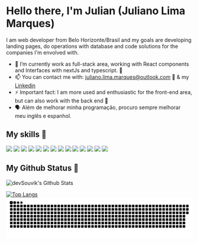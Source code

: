 # Hello there, I'm Julian (Juliano Lima Marques)

 I am web developer from Belo Horizonte/Brasil and my goals are developing landing pages, do operations with database and code solutions for the companies I'm envolved with.

- 🌱 I’m currently work as full-stack area, working with React components and Interfaces with nextJs and typescript. 💼
- 📫 You can contact me with: [juliano.lima.marques@outlook.com](mailto:juliano.lima.marques@outlook.com) 📧 & my [Linkedin]([https://discord.com/channels/@me](https://www.linkedin.com/in/juliano-marques-2195651b4/)) 
- ⚡ Important fact: I am more used and enthusiastic for the front-end area, but can also work with the back end  🤖
- 🗣️ Além de melhorar minha programação, procuro sempre melhorar meu inglês e espanhol.

## My skills 🚀

![](https://img.shields.io/badge/HTML5-E34F26?style=for-the-badge&logo=html5&logoColor=white)
![](https://img.shields.io/badge/JavaScript-F7DF1E?style=for-the-badge&logo=javascript&logoColor=black)
![](https://img.shields.io/badge/NextJS-000?style=for-the-badge&logo=Next.js&logoColor=white)
![](https://img.shields.io/badge/CSS3-1572B6?style=for-the-badge&logo=css3&logoColor=white)
![](https://img.shields.io/badge/React-20232A?style=for-the-badge&logo=react&logoColor=61DAFB)
![](https://img.shields.io/badge/Bootstrap-563D7C?style=for-the-badge&logo=bootstrap&logoColor=white)
![](https://img.shields.io/badge/Material--UI-0081CB?style=for-the-badge&logo=material-ui&logoColor=white)
![](https://img.shields.io/badge/TypeScript-0081CB?style=for-the-badge&logo=typescript&logoColor=white)
![](https://img.shields.io/badge/figma-0AC97F?style=for-the-badge&logo=figma&logoColor=white)
![](https://img.shields.io/badge/%F0%9F%92%85%20Styled_Components&Icons-pink?style=for-the-badge)
![](https://img.shields.io/badge/python-3670A0?style=for-the-badge&logo=python&logoColor=ffdd54)
![](https://img.shields.io/badge/django-%23092E20.svg?style=for-the-badge&logo=django&logoColor=white)
![](https://img.shields.io/badge/node.js-6DA55F?style=for-the-badge&logo=node.js&logoColor=white)
![](https://img.shields.io/badge/tailwindcss-%2338B2AC.svg?style=for-the-badge&logo=tailwind-css&logoColor=white)

## My Github Status 🦸

<img align="center" src="https://github-readme-stats.vercel.app/api?username=julianthemarques&include_all_commits=true&count_private=true&show_icons=true&line_height=20&title_color=7A7ADB&icon_color=2234AE&text_color=D3D3D3&bg_color=0,000000,130F40" alt="devSouvik's Github Stats">

[![Top Langs](https://github-readme-stats.vercel.app/api/top-langs/?username=julianthemarques&layout=compact&text_color=daf7dc&bg_color=151515)](https://github.com/devSouvik/github-readme-stats)
![Snake animation](https://github.com/gbrogio/rafaballerini/blob/output/github-contribution-grid-snake.svg)
